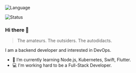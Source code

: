 ![Language](https://github-readme-stats-89dq8p8qw.vercel.app/api/top-langs/?username=Lonor&hide=html,objective-c&layout=compact)

![Status](https://github-readme-stats.vercel.app/api?username=Lonor&show_icons=true&icon_color=805AD5&text_color=718096&bg_color=ffffff&hide_title=true)

### Hi there 👋

> The amateurs. The outsiders. The autodidacts.

I am a backend developer and interested in DevOps.

- 🌱 I’m currently learning Node.js, Kubernetes, Swift, Flutter.
- 💻 I'm working hard to be a Full-Stack Developer.

